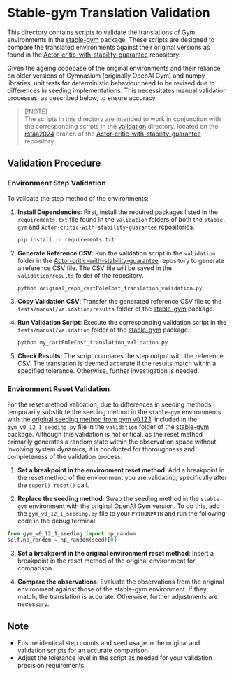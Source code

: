 # Stable-gym Translation Validation

This directory contains scripts to validate the translations of Gym environments in the [stable-gym](https://github.com/rickstaa/stable-gym/tree/han2020) package. These scripts are designed to compare the translated environments against their original versions as found in the [Actor-critic-with-stability-guarantee](https://github.com/rickstaa/Actor-critic-with-stability-guarantee/tree/rstaa2024) repository.

Given the ageing codebase of the original environments and their reliance on older versions of Gymnasium (originally OpenAI Gym) and numpy libraries, unit tests for deterministic behaviour need to be revised due to differences in seeding implementations. This necessitates manual validation processes, as described below, to ensure accuracy.

> \[!NOTE]\
> The scripts in this directory are intended to work in conjunction with the corresponding scripts in the [validation](https://github.com/rickstaa/Actor-critic-with-stability-guarantee/tree/rstaa2024/validation) directory, located on the [rstaa2024](https://github.com/rickstaa/Actor-critic-with-stability-guarantee/tree/rstaa2024) branch of the [Actor-critic-with-stability-guarantee](https://github.com/rickstaa/Actor-critic-with-stability-guarantee/tree/rstaa2024) repository.

## Validation Procedure

### Environment Step Validation

To validate the step method of the environments:

1. **Install Dependencies**: First, install the required packages listed in the `requirements.txt` file found in the `validation` folders of both the `stable-gym` and `Actor-critic-with-stability-guarantee` repositories.

   ```bash
   pip install -r requirements.txt
   ```

2. **Generate Reference CSV**: Run the validation script in the `validation` folder in the [Actor-critic-with-stability-guarantee](https://github.com/rickstaa/Actor-critic-with-stability-guarantee/tree/rstaa2024/validation) repository to generate a reference CSV file. The CSV file will be saved in the `validation/results` folder of the repository.

   ```bash
   python original_repo_cartPoleCost_translation_validation.py
   ```

3. **Copy Validation CSV**: Transfer the generated reference CSV file to the `tests/manual/validation/results` folder of the [stable-gym](https://github.com/rickstaa/stable-gym/tree/han2020/tests/manual/validation/results) package.

4. **Run Validation Script**: Execute the corresponding validation script in the `tests/manual/validation` folder of the [stable-gym](https://github.com/rickstaa/stable-gym/tree/fix_tests/tests/manual/validation) package.

   ```bash
   python my_cartPoleCost_translation_validation.py
   ```

5. **Check Results**: The script compares the step output with the reference CSV. The translation is deemed accurate if the results match within a specified tolerance. Otherwise, further investigation is needed.

### Environment Reset Validation

For the reset method validation, due to differences in seeding methods, temporarily substitute the seeding method in the `stable-gym` environments with the [original seeding method from gym v0.12.1](https://github.com/openai/gym/blob/dbab98c367614dc7746d1a7e277de1beff9aa6b3/gym/utils/seeding.py), included in the `gym_v0_12_1_seeding.py` file in the `validation` folder of the [stable-gym](htts://github.com/rickstaa/stable-gym/tree/han2020/tests/manual/validation) package. Although this validation is not critical, as the reset method primarily generates a random state within the observation space without involving system dynamics, it is conducted for thoroughness and completeness of the validation process.

1. **Set a breakpoint in the environment reset method**: Add a breakpoint in the reset method of the environment you are validating, specifically after the `super().reset()` call.

2. **Replace the seeding method**: Swap the seeding method in the `stable-gym` environment with the original OpenAI Gym version. To do this, add the `gym_v0_12_1_seeding.py` file to your `PYTHONPATH` and run the following code in the debug terminal:

```python
from gym_v0_12_1_seeding import np_random
self.np_random = np_random(seed)[0]
```

3. **Set a breakpoint in the original environment reset method**: Insert a breakpoint in the reset method of the original environment for comparison.

4. **Compare the observations**: Evaluate the observations from the original environment against those of the stable-gym environment. If they match, the translation is accurate. Otherwise, further adjustments are necessary.

## Note

* Ensure identical step counts and seed usage in the original and validation scripts for an accurate comparison.
* Adjust the tolerance level in the script as needed for your validation precision requirements.
